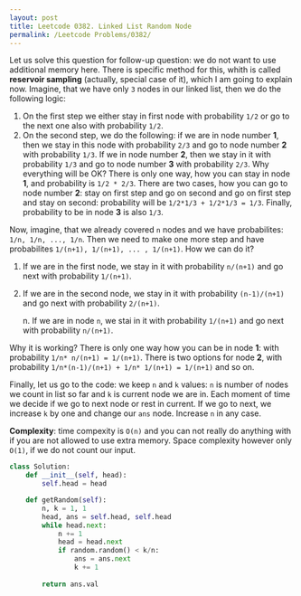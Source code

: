 ```yaml
---
layout: post
title: Leetcode 0382. Linked List Random Node
permalink: /Leetcode Problems/0382/
---
```


Let us solve this question for follow-up question: we do not want to use additional memory here. There is specific method for this, whith is called **reservoir sampling** (actually, special case of it), which I am going to explain now. Imagine, that we have only `3` nodes in our linked list, then we do the following logic:
1. On the first step we either stay in first node with probability `1/2` or go to the next one also with probability `1/2`.
2. On the second step, we do the following: if we are in node number **1**, then we stay in this node with probability `2/3` and go to node number **2** with probability `1/3`. If we in node number **2**, then we stay in it with probability `1/3` and go to node number **3** with probability `2/3`. Why everything will be OK? There is only one way, how you can stay in node **1**, and probability is `1/2 * 2/3`. There are two cases, how you can go to node number **2**: stay on first step and go on second and go on first step and stay on second: probability will be `1/2*1/3 + 1/2*1/3 = 1/3`. Finally, probability to be in node **3** is also `1/3`.

Now, imagine, that we already covered `n` nodes and we have probabilites: `1/n, 1/n, ..., 1/n`. Then we need to make one more step and have probabilites `1/(n+1), 1/(n+1), ... , 1/(n+1)`. How we can do it?
   1. If we are in the first node, we stay in it with probability `n/(n+1)` and go next with probability `1/(n+1)`.

   2. If we are in the second node, we stay in it with probability `(n-1)/(n+1)` and go next with probability `2/(n+1)`.

      n. If we are in node `n`, we stai in it with probability `1/(n+1)` and go next with probability `n/(n+1)`.

Why it is working? There is only one way how you can be in node **1**: with probability `1/n* n/(n+1) = 1/(n+1)`. There is two options for node **2**, with probability `1/n*(n-1)/(n+1) + 1/n* 1/(n+1) = 1/(n+1)` and so on.

Finally, let us go to the code: we keep `n` and `k` values: `n` is number of nodes we count in list so far and `k` is current node we are in. Each moment of time we decide if we go to next node or rest in current. If we go to next, we increase `k` by one and change our `ans` node. Increase `n` in any case.

**Complexity**: time compexity is `O(n)` and you can not really do anything with if you are not allowed to use extra memory. Space complexity however only `O(1)`, if we do not count our input.

```python
class Solution:
    def __init__(self, head):
        self.head = head

    def getRandom(self):
        n, k = 1, 1
        head, ans = self.head, self.head
        while head.next:
            n += 1
            head = head.next
            if random.random() < k/n:
                ans = ans.next
                k += 1
                
        return ans.val
```